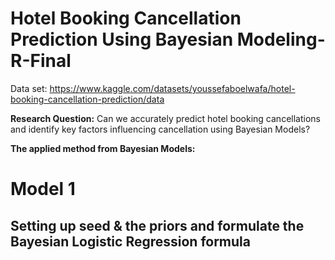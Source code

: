 # Hotel Booking Cancellation Prediction Using Bayesian Modeling-R-Final

Data set: https://www.kaggle.com/datasets/youssefaboelwafa/hotel-booking-cancellation-prediction/data

**Research Question:** Can we accurately predict hotel booking cancellations and identify key factors influencing cancellation using Bayesian Models?

**The applied method from Bayesian Models:**
# Model 1
## Setting up seed & the priors and formulate the Bayesian Logistic Regression formula
